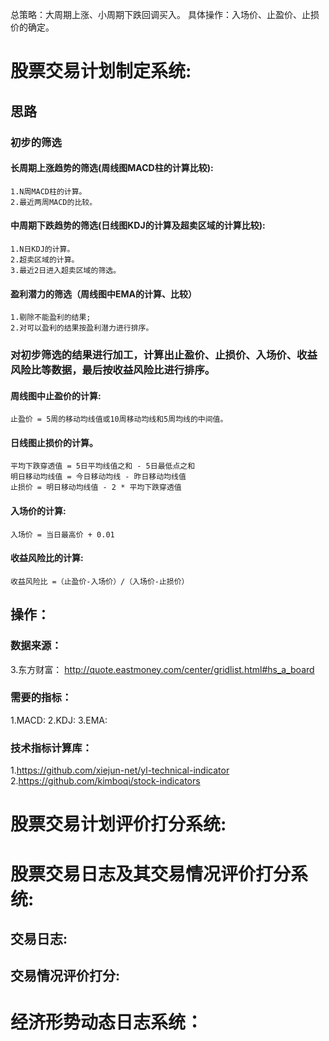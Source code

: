 总策略：大周期上涨、小周期下跌回调买入。
具体操作：入场价、止盈价、止损价的确定。

# 股票交易计划制定系统:
## 思路
### 初步的筛选
#### 长周期上涨趋势的筛选(周线图MACD柱的计算比较):
    1.N周MACD柱的计算。
    2.最近两周MACD的比较。

#### 中周期下跌趋势的筛选(日线图KDJ的计算及超卖区域的计算比较):
    1.N日KDJ的计算。
    2.超卖区域的计算。
    3.最近2日进入超卖区域的筛选。

#### 盈利潜力的筛选（周线图中EMA的计算、比较）
    1.剔除不能盈利的结果;
    2.对可以盈利的结果按盈利潜力进行排序。

### 对初步筛选的结果进行加工，计算出止盈价、止损价、入场价、收益风险比等数据，最后按收益风险比进行排序。
#### 周线图中止盈价的计算:
    止盈价 = 5周的移动均线值或10周移动均线和5周均线的中间值。

#### 日线图止损价的计算。
    平均下跌穿透值 = 5日平均线值之和 - 5日最低点之和
    明日移动均线值 = 今日移动均线 - 昨日移动均线值 
    止损价 = 明日移动均线值 - 2 * 平均下跌穿透值
#### 入场价的计算:
    入场价 = 当日最高价 + 0.01
#### 收益风险比的计算:
    收益风险比 =（止盈价-入场价）/（入场价-止损价）

## 操作：
### 数据来源：
3.东方财富： http://quote.eastmoney.com/center/gridlist.html#hs_a_board
### 需要的指标：
1.MACD:
2.KDJ:
3.EMA:

### 技术指标计算库：
1.https://github.com/xiejun-net/yl-technical-indicator
2.https://github.com/kimboqi/stock-indicators

# 股票交易计划评价打分系统:
# 股票交易日志及其交易情况评价打分系统:
## 交易日志:
## 交易情况评价打分: 

# 经济形势动态日志系统：